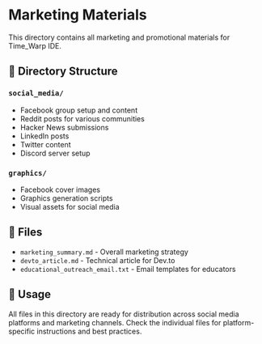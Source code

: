# Marketing Materials

This directory contains all marketing and promotional materials for Time_Warp IDE.

## 📁 Directory Structure

### `social_media/`
- Facebook group setup and content
- Reddit posts for various communities
- Hacker News submissions
- LinkedIn posts
- Twitter content
- Discord server setup

### `graphics/`
- Facebook cover images
- Graphics generation scripts
- Visual assets for social media

## 📝 Files

- `marketing_summary.md` - Overall marketing strategy
- `devto_article.md` - Technical article for Dev.to
- `educational_outreach_email.txt` - Email templates for educators

## 🎯 Usage

All files in this directory are ready for distribution across social media platforms and marketing channels. Check the individual files for platform-specific instructions and best practices.